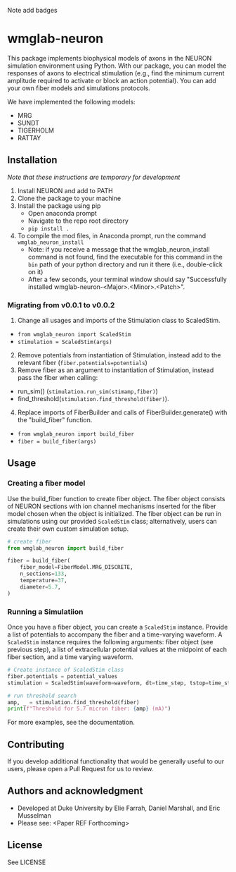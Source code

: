 Note add badges

# wmglab-neuron
This package implements biophysical models of axons in the NEURON simulation environment using Python. With our package, you can model the responses of axons to electrical stimulation (e.g., find the minimum current amplitude required to activate or block an action potential). You can add your own fiber models and simulations protocols.

We have implemented the following models:
- MRG
- SUNDT
- TIGERHOLM
- RATTAY

## Installation
*Note that these instructions are temporary for development*
1. Install NEURON and add to PATH
2. Clone the package to your machine
3. Install the package using pip
   - Open anaconda prompt
   - Navigate to the repo root directory
   - `pip install .`
4. To compile the mod files, in Anaconda prompt, run the command `wmglab_neuron_install`
   - Note: if you receive a message that the wmglab_neuron_install command is not found, find the executable for this command in the `bin` path of your python directory and run it there (i.e., double-click on it)
   - After a few seconds, your terminal window should say "Successfully installed wmglab-neuron-\<Major>.\<Minor>.\<Patch>".
### Migrating from v0.0.1 to v0.0.2
1. Change all usages and imports of the Stimulation class to ScaledStim.
  - `from wmglab_neuron import ScaledStim`
  - `stimulation = ScaledStim(args)`
2. Remove potentials from instantiation of Stimulation, instead add to the relevant fiber (`fiber.potentials=potentials`)
3. Remove fiber as an argument to instantiation of Stimulation, instead pass the fiber when calling:
  - run_sim() (`stimulation.run_sim(stimamp,fiber)`)
  - find_threshold(`stimulation.find_threshold(fiber)`).
4. Replace imports of FiberBuilder and calls of FiberBuilder.generate() with the "build_fiber" function.
  - `from wmglab_neuron import build_fiber`
  - `fiber = build_fiber(args)`
## Usage
### Creating a fiber model
Use the build_fiber function to create fiber object. The fiber object consists of NEURON sections with ion channel mechanisms inserted for the fiber model chosen when the object is initialized. The fiber object can be run in simulations using our provided `ScaledStim` class; alternatively, users can create their own custom simulation setup.

```python
# create fiber
from wmglab_neuron import build_fiber

fiber = build_fiber(
    fiber_model=FiberModel.MRG_DISCRETE,
    n_sections=133,
    temperature=37,
    diameter=5.7,
)
```
### Running a Simulatiion
Once you have a fiber object, you can create a `ScaledStim` instance. Provide a list of potentials to accompany the fiber and a time-varying waveform.
A `ScaledStim` instance requires the following arguments: fiber object (see previous step), a list of extracellular potential values at the midpoint of each fiber section, and a time varying waveform.
```python
# Create instance of ScaledStim class
fiber.potentials = potential_values
stimulation = ScaledStim(waveform=waveform, dt=time_step, tstop=time_stop)

# run threshold search
amp, _ = stimulation.find_threshold(fiber)
print(f"Threshold for 5.7 micron fiber: {amp} (mA)")
```
For more examples, see the documentation.

## Contributing
If you develop additional functionality that would be generally useful to our users, please open a Pull Request for us to review.

## Authors and acknowledgment
   - Developed at Duke University by Elie Farrah, Daniel Marshall, and Eric Musselman
   - Please see: \<Paper REF Forthcoming>

## License
See LICENSE

